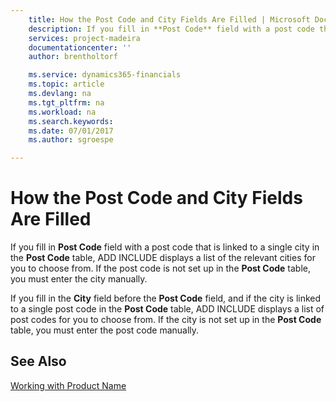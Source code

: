 ```yaml
---
    title: How the Post Code and City Fields Are Filled | Microsoft Docs
    description: If you fill in **Post Code** field with a post code that is linked to a single city in the **Post Code** table, ADD INCLUDE<!--[!INCLUDE[d365fin](../../includes/d365fin_md.md)]--> displays a list of the relevant cities for you to choose from. If the post code is not set up in the **Post Code** table, you must enter the city manually.
    services: project-madeira
    documentationcenter: ''
    author: brentholtorf

    ms.service: dynamics365-financials
    ms.topic: article
    ms.devlang: na
    ms.tgt_pltfrm: na
    ms.workload: na
    ms.search.keywords:
    ms.date: 07/01/2017
    ms.author: sgroespe

---
```

# How the Post Code and City Fields Are Filled
If you fill in **Post Code** field with a post code that is linked to a single city in the **Post Code** table, ADD INCLUDE<!--[!INCLUDE[d365fin](../../includes/d365fin_md.md)]--> displays a list of the relevant cities for you to choose from. If the post code is not set up in the **Post Code** table, you must enter the city manually.  
  
 If you fill in the **City** field before the **Post Code** field, and if the city is linked to a single post code in the **Post Code** table, ADD INCLUDE<!--[!INCLUDE[d365fin](../../includes/d365fin_md.md)]--> displays a list of post codes for you to choose from. If the city is not set up in the **Post Code** table, you must enter the post code manually.  
  
## See Also  
 [Working with Product Name](../FullExperience/working-with-$-p_1-product-name-$-.md)